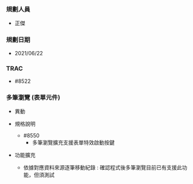 ### <div id="user">規劃人員</div>
* 正傑

### <div id="updatedate">規劃日期</div>
* 2021/06/22

### <div id="trac">TRAC</div>
* #8522

### <div id="gridlite">多筆瀏覽 <path>(表單元件)</path></div>
* 異動
* 規格說明
    * #8550
        * 多筆瀏覽擴充支援表單特效啟動按鍵

* 功能擴充
    * 依據對應資料來源逐筆移動紀錄 : 確認程式後多筆瀏覽目前已有支援此功能，但須測試

